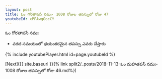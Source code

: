 ```yaml
---
layout: post
title: ఓం గోరతాపసే నమః- 1008 రోజుల తపస్సులో రోజు 47
youtubeId: xPFAwgGocCY
---
```

 
 
 ఓం గోరతాపసే నమః  
 
 -  వరద సమయంలో భయంకరమైన తపస్సు ఎవరు చేస్తారు 
 
  
 
  
 
 
 
 
 
 


{% include youtubePlayer.html id=page.youtubeId %}
 
[Next]({{ site.baseurl }}{% link  split2/_posts/2018-11-13-ఓం మహాతపస్ నమః- 1008 రోజుల తపస్సులో రోజు 46.md%})
 
